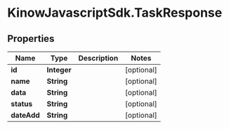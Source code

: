 # KinowJavascriptSdk.TaskResponse

## Properties
Name | Type | Description | Notes
------------ | ------------- | ------------- | -------------
**id** | **Integer** |  | [optional] 
**name** | **String** |  | [optional] 
**data** | **String** |  | [optional] 
**status** | **String** |  | [optional] 
**dateAdd** | **String** |  | [optional] 


